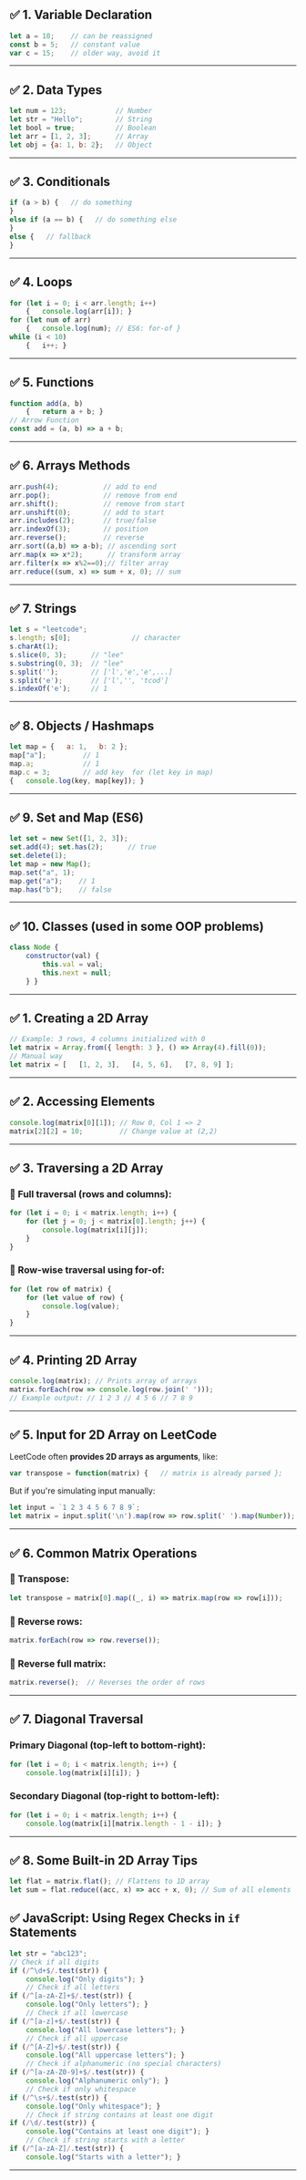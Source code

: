 ## ✅ 1. **Variable Declaration**

```javascript
let a = 10;    // can be reassigned 
const b = 5;   // constant value 
var c = 15;    // older way, avoid it
```

---

## ✅ 2. **Data Types**

```javascript
let num = 123;            // Number 
let str = "Hello";        // String 
let bool = true;          // Boolean 
let arr = [1, 2, 3];      // Array 
let obj = {a: 1, b: 2};   // Object
```

---

## ✅ 3. **Conditionals**

```javascript
if (a > b) {   // do something 
} 
else if (a == b) {   // do something else 
} 
else {   // fallback 
}
```

---

## ✅ 4. **Loops**

```javascript
for (let i = 0; i < arr.length; i++)
	{   console.log(arr[i]); }  
for (let num of arr) 
	{   console.log(num); // ES6: for-of }  
while (i < 10) 
	{   i++; }
```

---

## ✅ 5. **Functions**

```javascript
function add(a, b) 
	{   return a + b; }  
// Arrow Function
const add = (a, b) => a + b;
```

---

## ✅ 6. **Arrays Methods**

```javascript
arr.push(4);           // add to end 
arr.pop();             // remove from end 
arr.shift();           // remove from start 
arr.unshift(0);        // add to start  
arr.includes(2);       // true/false 
arr.indexOf(3);        // position 
arr.reverse();         // reverse  
arr.sort((a,b) => a-b); // ascending sort 
arr.map(x => x*2);      // transform array 
arr.filter(x => x%2==0);// filter array 
arr.reduce((sum, x) => sum + x, 0); // sum
```

---

## ✅ 7. **Strings**

```javascript
let s = "leetcode"; 
s.length; s[0];               // character 
s.charAt(1); 
s.slice(0, 3);      // "lee" 
s.substring(0, 3);  // "lee" 
s.split('');        // ['l','e','e',...] 
s.split('e');       // ['l','', 'tcod'] 
s.indexOf('e');     // 1
```

---

## ✅ 8. **Objects / Hashmaps**

```javascript
let map = {   a: 1,   b: 2 }; 
map["a"];         // 1 
map.a;            // 1 
map.c = 3;        // add key  for (let key in map) 
{   console.log(key, map[key]); }
```

---

## ✅ 9. **Set and Map (ES6)**

```javascript
let set = new Set([1, 2, 3]); 
set.add(4); set.has(2);      // true 
set.delete(1);  
let map = new Map(); 
map.set("a", 1); 
map.get("a");    // 1 
map.has("b");    // false
```

---

## ✅ 10. **Classes (used in some OOP problems)**
```javascript
class Node {   
	constructor(val) {     
		this.val = val;     
		this.next = null;   
	} }
```

---

## ✅ 1. **Creating a 2D Array**

```javascript
// Example: 3 rows, 4 columns initialized with 0 
let matrix = Array.from({ length: 3 }, () => Array(4).fill(0));  
// Manual way 
let matrix = [   [1, 2, 3],   [4, 5, 6],   [7, 8, 9] ];
```

---

## ✅ 2. **Accessing Elements**

```javascript
console.log(matrix[0][1]); // Row 0, Col 1 => 2 
matrix[2][2] = 10;         // Change value at (2,2)
```

---

## ✅ 3. **Traversing a 2D Array**

### 🔁 Full traversal (rows and columns):

```javascript
for (let i = 0; i < matrix.length; i++) {   
	for (let j = 0; j < matrix[0].length; j++) {     
		console.log(matrix[i][j]);   
	} 
}
```

### 🔁 Row-wise traversal using for-of:

```javascript
for (let row of matrix) {   
	for (let value of row) {     
		console.log(value);   
	} 
}
```

---

## ✅ 4. **Printing 2D Array**

```javascript
console.log(matrix); // Prints array of arrays  
matrix.forEach(row => console.log(row.join(' '))); 
// Example output: // 1 2 3 // 4 5 6 // 7 8 9
```

---

## ✅ 5. **Input for 2D Array on LeetCode**

LeetCode often **provides 2D arrays as arguments**, like:

```javascript
var transpose = function(matrix) {   // matrix is already parsed };
```

But if you're simulating input manually:

```javascript
let input = `1 2 3 4 5 6 7 8 9`;  
let matrix = input.split('\n').map(row => row.split(' ').map(Number)); console.log(matrix); // [[1, 2, 3], [4, 5, 6], [7, 8, 9]]
```

---

## ✅ 6. **Common Matrix Operations**

### 🔁 Transpose:

```javascript
let transpose = matrix[0].map((_, i) => matrix.map(row => row[i]));
```

### 🔁 Reverse rows:

```javascript
matrix.forEach(row => row.reverse());
```

### 🔁 Reverse full matrix:

```javascript
matrix.reverse();  // Reverses the order of rows
```

---

## ✅ 7. **Diagonal Traversal**

### Primary Diagonal (top-left to bottom-right):

```javascript
for (let i = 0; i < matrix.length; i++) {  
	console.log(matrix[i][i]); }
```

### Secondary Diagonal (top-right to bottom-left):

```javascript
for (let i = 0; i < matrix.length; i++) {   
	console.log(matrix[i][matrix.length - 1 - i]); }
```

---

## ✅ 8. **Some Built-in 2D Array Tips**

```javascript
let flat = matrix.flat(); // Flattens to 1D array 
let sum = flat.reduce((acc, x) => acc + x, 0); // Sum of all elements
```

## ✅ JavaScript: Using Regex Checks in `if` Statements

```js
let str = "abc123"; 
// Check if all digits 
if (/^\d+$/.test(str)) {     
	console.log("Only digits"); }  
	// Check if all letters 
if (/^[a-zA-Z]+$/.test(str)) {     
	console.log("Only letters"); }  
	// Check if all lowercase 
if (/^[a-z]+$/.test(str)) {     
	console.log("All lowercase letters"); }  
	// Check if all uppercase 
if (/^[A-Z]+$/.test(str)) {     
	console.log("All uppercase letters"); }  
	// Check if alphanumeric (no special characters) 
if (/^[a-zA-Z0-9]+$/.test(str)) {     
	console.log("Alphanumeric only"); }  
	// Check if only whitespace 
if (/^\s+$/.test(str)) {     
	console.log("Only whitespace"); }  
	// Check if string contains at least one digit 
if (/\d/.test(str)) {     
	console.log("Contains at least one digit"); }  
	// Check if string starts with a letter 
if (/^[a-zA-Z]/.test(str)) {     
	console.log("Starts with a letter"); }
```

---